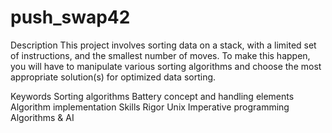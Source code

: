 # push_swap42
Description
This project involves sorting data on a stack, with a limited set of instructions, and the smallest number of moves. To make this happen, you will have to manipulate various sorting algorithms and choose the most appropriate solution(s) for optimized data sorting.

Keywords
Sorting algorithms
Battery concept and handling elements
Algorithm implementation
Skills
Rigor
Unix
Imperative programming
Algorithms & AI
